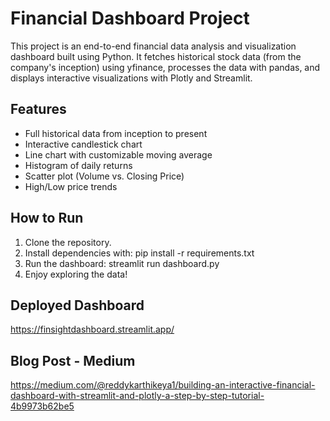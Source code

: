 # Financial Dashboard Project

This project is an end-to-end financial data analysis and visualization dashboard built using Python. It fetches historical stock data (from the company's inception) using yfinance, processes the data with pandas, and displays interactive visualizations with Plotly and Streamlit.

## Features

- Full historical data from inception to present
- Interactive candlestick chart
- Line chart with customizable moving average
- Histogram of daily returns
- Scatter plot (Volume vs. Closing Price)
- High/Low price trends

## How to Run

1. Clone the repository.
2. Install dependencies with: pip install -r requirements.txt
3. Run the dashboard: streamlit run dashboard.py
4. Enjoy exploring the data!

## Deployed Dashboard
https://finsightdashboard.streamlit.app/

## Blog Post - Medium
https://medium.com/@reddykarthikeya1/building-an-interactive-financial-dashboard-with-streamlit-and-plotly-a-step-by-step-tutorial-4b9973b62be5
